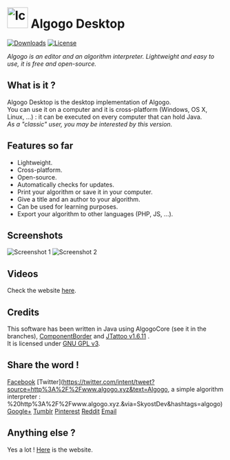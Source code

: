 # <img src="https://www.algogo.xyz/assets/img/icon.png" height="48px" width="48px" title="Icon" alt="Icon"/> Algogo Desktop

[![Downloads](https://img.shields.io/github/downloads/Skyost/Algogo/total.svg?style=flat-square)](https://github.com/Skyost/Algogo/releases)
[![License](https://img.shields.io/github/license/Skyost/Algogo.svg?style=flat-square)](https://github.com/Skyost/Algogo/blob/desktop/LICENSE.md)

*Algogo is an editor and an algorithm interpreter. Lightweight and easy to use, it is free and open-source.*

## What is it ?
Algogo Desktop is the desktop implementation of Algogo.
<br>You can use it on a computer and it is cross-platform (Windows, OS X, Linux, ...) : it can be executed on every computer that can hold Java. 
<br>*As a "classic" user, you may be interested by this version.*

## Features so far
* Lightweight.
* Cross-platform.
* Open-source.
* Automatically checks for updates.
* Print your algorithm or save it in your computer.
* Give a title and an author to your algorithm.
* Can be used for learning purposes.
* Export your algorithm to other languages (PHP, JS, ...).

## Screenshots
![Screenshot 1](http://www.algogo.xyz/assets/img/screenshots/en/0.png)
![Screenshot 2](http://www.algogo.xyz/assets/img/screenshots/en/1.png)

## Videos
Check the website [here](http://www.algogo.xyz).

## Credits
This software has been written in Java using AlgogoCore (see it in the branches), [ComponentBorder](https://tips4java.wordpress.com/2009/09/27/component-border/) and [JTattoo v1.6.11](http://www.jtattoo.net/) .
<br>It is licensed under [GNU GPL v3](http://choosealicense.com/licenses/gpl-3.0/).

## Share the word !
[Facebook](https://www.facebook.com/sharer/sharer.php?u=http%3A%2F%2Fwww.algogo.xyz&t=Algogo)
[Twitter](https://twitter.com/intent/tweet?source=http%3A%2F%2Fwww.algogo.xyz&text=Algogo, a simple algorithm interpreter : %20http%3A%2F%2Fwww.algogo.xyz.&via=SkyostDev&hashtags=algogo)
[Google+](https://plus.google.com/share?url=http%3A%2F%2Fwww.algogo.xyz)
[Tumblr](http://www.tumblr.com/share?v=3&u=http%3A%2F%2Fwww.algogo.xyz&t=Algogo&s=)
[Pinterest](http://pinterest.com/pin/create/button/?url=http%3A%2F%2Fwww.algogo.xyz&media=http://www.algogo.xyz/assets/img/icon.png&description=Algogo%20is%20an%20algorithm%20interpreter.%20Lightweight%20and%20easy%20to%20use%2C%20it%20is%20open-source%20and%20can%20be%20translated%20in%20any%20language%20!)
[Reddit](http://www.reddit.com/submit?url=http%3A%2F%2Fwww.algogo.xyz&title=Algogo)
[Email](mailto:?subject=Algogo&body=Algogo%20is%20an%20algorithm%20interpreter.%20Lightweight%20and%20easy%20to%20use%2C%20it%20is%20open-source%20and%20can%20be%20translated%20in%20any%20language%20!%20Check%20http%3A%2F%2Fwww.algogo.xyz%20for%20more%20informations.)

## Anything else ?
Yes a lot ! [Here](http://www.algogo.xyz/) is the website.